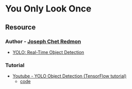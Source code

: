 # You Only Look Once

## Resource

### Author - [Joseph Chet Redmon](https://pjreddie.com/)

* [YOLO: Real-Time Object Detection](https://pjreddie.com/darknet/yolo/)

### Tutorial

* [Youtube - YOLO Object Detection (TensorFlow tutorial)](https://youtu.be/4eIBisqx9_g)
  * [code](https://github.com/llSourcell/YOLO_Object_Detection)
